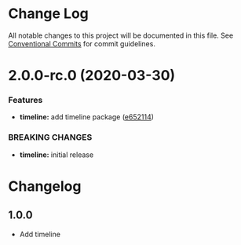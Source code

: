 # Change Log

All notable changes to this project will be documented in this file.
See [Conventional Commits](https://conventionalcommits.org) for commit guidelines.

# 2.0.0-rc.0 (2020-03-30)


### Features

* **timeline:** add timeline package ([e652114](https://github.com/twreporter/orangutan/commit/e652114639aab87493e6f989457d9a2f164c18a5))


### BREAKING CHANGES

* **timeline:** initial release





# Changelog

## 1.0.0

- Add timeline
